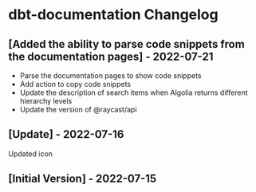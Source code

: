 # dbt-documentation Changelog

## [Added the ability to parse code snippets from the documentation pages] - 2022-07-21

- Parse the documentation pages to show code snippets
- Add action to copy code snippets
- Update the description of search items when Algolia returns different hierarchy levels
- Update the version of @raycast/api

## [Update] - 2022-07-16

Updated icon

## [Initial Version] - 2022-07-15